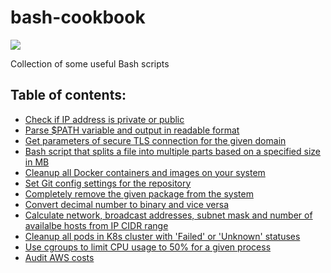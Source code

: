# bash-cookbook 
![](https://i.imgur.com/1cl8FAf.png)

Collection of some useful Bash scripts

## Table of contents:
- [Check if IP address is private or public](../../tree/check-ip-type)
- [Parse $PATH variable and output in readable format](../../tree/parse-path)
- [Get parameters of secure TLS connection for the given domain](../../tree/tls-info)
- [Bash script that splits a file into multiple parts based on a specified size in MB](../../tree/split-file)
- [Cleanup all Docker containers and images on your system](../../tree/docker-cleanup)
- [Set Git config settings for the repository](../../tree/git-account-switcher)
- [Completely remove the given package from the system](../../tree/remove-package)
- [Convert decimal number to binary and vice versa](../../tree/bdconvert)
- [Calculate network, broadcast addresses, subnet mask and number of availalbe hosts from IP CIDR range](../../tree/cidrcalc)
- [Cleanup all pods in K8s cluster with 'Failed' or 'Unknown' statuses](../../tree/k8s-cleanup-pods)
- [Use cgroups to limit CPU usage to 50% for a given process](./linux-namespaces-cgroups/)
- [Audit AWS costs](./aws-cost-audit/)